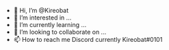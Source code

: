 - 👋 Hi, I’m @Kireobat
- 👀 I’m interested in ...
- 🌱 I’m currently learning ...
- 💞️ I’m looking to collaborate on ...
- 📫 How to reach me Discord    currently Kireobat#0101

<!---
Kireobat/Kireobat is a ✨ special ✨ repository because its `README.md` (this file) appears on your GitHub profile.
You can click the Preview link to take a look at your changes.
--->
